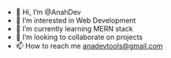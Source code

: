 - 👋 Hi, I’m @AnahDev
- 👀 I’m interested in Web Development 
- 🌱 I’m currently learning MERN stack
- 💞️ I’m looking to collaborate on projects
- 📫 How to reach me anadevtools@gmail.com

<!---
AnahDev/AnahDev is a ✨ special ✨ repository because its `README.md` (this file) appears on your GitHub profile.
You can click the Preview link to take a look at your changes.
--->
